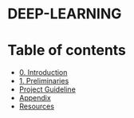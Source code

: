 ﻿# DEEP-LEARNING
# Table of contents
- [0. Introduction](./Pages/P00_Introduction.md)
- [1. Preliminaries](./P01_Preliminaries.md)
- [Project Guideline]()
- [Appendix](#appendix)
- [Resources](#resources)

